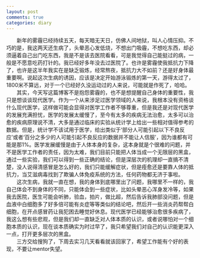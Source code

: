 ```yaml
---
layout: post
comments: true
categories: diary
---
```


&emsp;&emsp;新年的雾霾已经持续五天，每天暗无天日，仿佛人间地狱，叫人心情压抑。不巧的是，我这两天还生病了，头晕恶心发低烧，不想出门吸霾，不想吃东西，却必须逼着自己出门吃东西，我是不是该去医院看看，可是我觉得自己能挺过的病，一般是不愿意吃药打针的。我已经好多年没去过医院了。也许是雾霾使我抵抗力下降了，也许是这半年我实在是缺乏锻炼，经常熬夜，抵抗力大不如前？还是好身体最重要啊。说起这次生病的诱因，应该是决定开始游泳锻炼的第一天，游得太过了，1800米不算远，对于一个已经好久没运动过的人来说，可能就是作死了，哈哈。   
&emsp;&emsp;其实，今天写这篇博客不是抱怨雾霾的，也不是想提醒自己身体的重要性，我只是想谈谈现代医学。作为一个从来涉足过医学领域的人来说，我根本没有资格谈什么现代医学，这样做可能会显得对医学工作者不够尊重，但是我还是对现代医学的发展充满担忧，医学的发展太缓慢了，至今有太多的疾病无法治愈，太多可以治愈的疾病原理说不清，大多是通过临床的实验从统计学上给出一些相对值得参考的数据。但是，统计学不该试用于医学，给出类似于‘部分人可能引起以下不良反应’或者‘百分之多少的人可能引起不良反应的数据并不能让人信服’，因为谁都有可能是那1%。医学发展缓慢是由于人体本身的复杂，这本身就是个很难的问题，并不是医学工作者的责任，因为太难，我们目前只能把人体当成一个无限层的黑盒，通过一些实验，我们可以得到一些正确的结论，但是深层次的机理却一直搞不清楚，没人说得清感冒是怎么好的，我们只能缓解症状，但是痊愈还是要靠人体的抵抗力，当艾滋病毒找到了欺骗人体免疫系统的方法，任何药物都无济于事啦。   
&emsp;&emsp;这次生病，我就一直在想，我的身体到底哪里出了问题，我哪里不一样的，我自己体会不到身体的不同，只能体会到一些症状，比如头晕恶心浑身发冷等，如果我去医院，医生可能会听肺，验血，拍片，做比超，然后告诉我肺部没问题，但是血液中白细胞多了好多倍可能有炎症等等类似的结论吧，然后开一些消炎药帮帮白细胞，在开点感冒药让我犯困去睡觉好休息。现代医学已经能够治愈很多疾病了，我这么想有些悲观，但是我们却一直缺乏对人体本质的认识，或者说哪怕对一个细胞本质的认识，现在谈本质确实为时过早了，我只希望我们对自己的认识能更深入一点，打开更多层次的黑盒。   
&emsp;&emsp;三方交给搜狗了，下周去实习几天看看就该回家了，希望工作能有个好的表现，不要让mentor失望。
